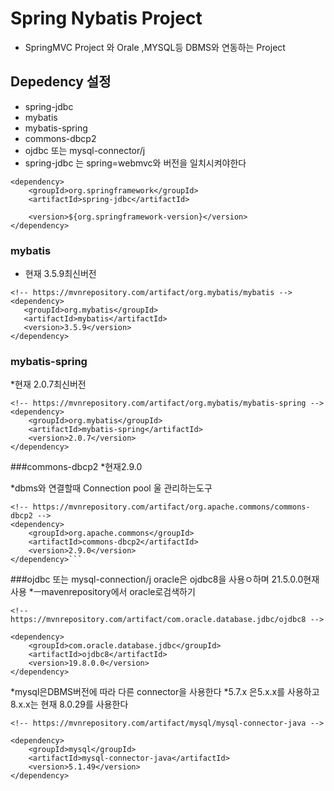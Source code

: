 # Spring Nybatis Project
* SpringMVC Project 와 Orale ,MYSQL등 DBMS와 연동하는 Project

## Depedency 설정
* spring-jdbc
* mybatis
* mybatis-spring
* commons-dbcp2
* ojdbc 또는 mysql-connector/j
* spring-jdbc 는 spring=webmvc와 버전을 일치시켜야한다
```
<dependency>
    <groupId>org.springframework</groupId>
    <artifactId>spring-jdbc</artifactId>
    
    <version>${org.springframework-version}</version>
</dependency>
```
 ### mybatis

 * 현재 3.5.9최신버전
 ```
<!-- https://mvnrepository.com/artifact/org.mybatis/mybatis -->
<dependency>
    <groupId>org.mybatis</groupId>
    <artifactId>mybatis</artifactId>
    <version>3.5.9</version>
</dependency>
```

### mybatis-spring
*현재 2.0.7최신버전
```
<!-- https://mvnrepository.com/artifact/org.mybatis/mybatis-spring -->
<dependency>
    <groupId>org.mybatis</groupId>
    <artifactId>mybatis-spring</artifactId>
    <version>2.0.7</version>
</dependency>
```
###commons-dbcp2
*현재2.9.0

*dbms와 연결할때 Connection pool 울 관리하는도구
```
<!-- https://mvnrepository.com/artifact/org.apache.commons/commons-dbcp2 -->
<dependency>
    <groupId>org.apache.commons</groupId>
    <artifactId>commons-dbcp2</artifactId>
    <version>2.9.0</version>
</dependency>```
```
###ojdbc 또는 mysql-connection/j
oracle은 ojdbc8을 사용ㅇ하며 21.5.0.0현재사용
*ㅡmavenrepository에서 oracle로검색하기
```
<!-- https://mvnrepository.com/artifact/com.oracle.database.jdbc/ojdbc8 -->

<dependency>
    <groupId>com.oracle.database.jdbc</groupId>
    <artifactId>ojdbc8</artifactId>
    <version>19.8.0.0</version>
</dependency>
```
*mysql은DBMS버전에 따라 다른 connector을 사용한다
*5.7.x 은5.x.x를 사용하고 8.x.x는 현재 8.0.29를 사용한다
```
<!-- https://mvnrepository.com/artifact/mysql/mysql-connector-java -->

<dependency>
    <groupId>mysql</groupId>
    <artifactId>mysql-connector-java</artifactId>
    <version>5.1.49</version>
</dependency>
```